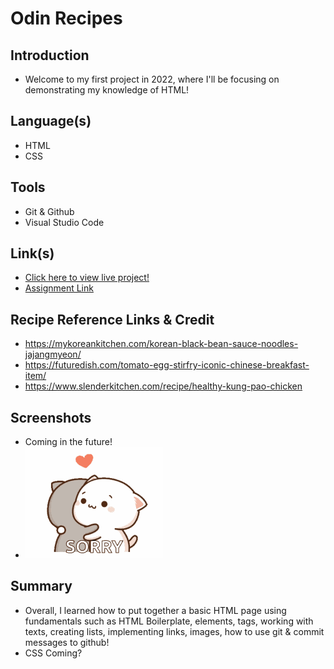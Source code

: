 # Odin Recipes
## Introduction
- Welcome to my first project in 2022, where I'll be focusing on demonstrating my knowledge of HTML!

## Language(s)
- HTML
- CSS

## Tools
- Git & Github
- Visual Studio Code 

## Link(s)
- [Click here to view live project!](https://a1sushi.github.io/odin-recipes/)
- [Assignment Link](https://www.theodinproject.com/lessons/foundations-recipes) 

## Recipe Reference Links & Credit 
- https://mykoreankitchen.com/korean-black-bean-sauce-noodles-jajangmyeon/
- https://futuredish.com/tomato-egg-stirfry-iconic-chinese-breakfast-item/
- https://www.slenderkitchen.com/recipe/healthy-kung-pao-chicken 

## Screenshots 
- Coming in the future!
- ![](/gifs/Sorry-GIF.gif)

## Summary 
- Overall, I learned how to put together a basic HTML page using fundamentals such as HTML Boilerplate, elements, tags, working with texts, creating lists, implementing links, images, how to use git & commit messages to github! 
- CSS Coming? 